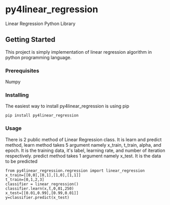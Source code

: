 # py4linear_regression

Linear Regression Python Library

## Getting Started

This project is simply implementation of linear regression algorithm in python programming language.

### Prerequisites

Numpy


### Installing

The easiest way to install py4linear_regression is using pip

```
pip install py4linear_regression
```

### Usage
There is 2 public method of Linear Regression class. It is learn and predict method, learn method takes 5 argument namely x_train, t_train, alpha, and epoch. It is the training data, it's label, learning rate, and number of iteration respectively. predict method takes 1 argument namely x_test. It is the data to be predicted
```
from py4linear_regression.regression import linear_regression
x_train=[[0,0],[0,1],[1,0],[1,1]]
t_train=[0,1,2,3]
classifier = linear_regression()
classifier.learn(x,t,0,01,250)
x_test=[[0.01,0.99],[0.99,0.01]]
y=classifier.predict(x_test)
```

